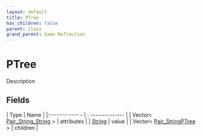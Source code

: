 ```yaml
---
layout: default
title: PTree
has_children: false
parent: Class
grand_parent: Game Reflection
---
```

# PTree
Description 

## Fields
| Type | Name |
|:------------ - | : -------------- |
| Vector< [Pair_String_String](game-reflection/classes/pair__string__string.md) > | attributes |
| [String](game-reflection/components/string.md) | value |
| Vector< [Pair_StringPTree](game-reflection/classes/pair__string_p_tree.md) > | children |
